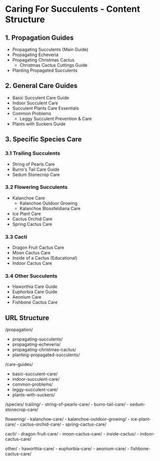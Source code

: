 # Caring For Succulents - Content Structure

## 1. Propagation Guides
- Propagating Succulents (Main Guide)
- Propagating Echeveria
- Propagating Christmas Cactus
  - Christmas Cactus Cuttings Guide
- Planting Propagated Succulents

## 2. General Care Guides
- Basic Succulent Care Guide
- Indoor Succulent Care
- Succulent Plants Care Essentials
- Common Problems
  - Leggy Succulent Prevention & Care
- Plants with Suckers Guide

## 3. Specific Species Care

### 3.1 Trailing Succulents
- String of Pearls Care
- Burro's Tail Care Guide
- Sedum Stonecrop Care

### 3.2 Flowering Succulents
- Kalanchoe Care
  - Kalanchoe Outdoor Growing
  - Kalanchoe Blossfeldiana Care
- Ice Plant Care
- Cactus Orchid Care
- Spring Cactus Care

### 3.3 Cacti
- Dragon Fruit Cactus Care
- Moon Cactus Care
- Inside of a Cactus (Educational)
- Indoor Cactus Care

### 3.4 Other Succulents
- Haworthia Care Guide
- Euphorbia Care Guide
- Aeonium Care
- Fishbone Cactus Care

## URL Structure
/propagation/
  - propagating-succulents/
  - propagating-echeveria/
  - propagating-christmas-cactus/
  - planting-propagated-succulents/

/care-guides/
  - basic-succulent-care/
  - indoor-succulent-care/
  - common-problems/
  - leggy-succulent-care/
  - plants-with-suckers/

/species/
  trailing/
    - string-of-pearls-care/
    - burro-tail-care/
    - sedum-stonecrop-care/
  
  flowering/
    - kalanchoe-care/
    - kalanchoe-outdoor-growing/
    - ice-plant-care/
    - cactus-orchid-care/
    - spring-cactus-care/
  
  cacti/
    - dragon-fruit-care/
    - moon-cactus-care/
    - inside-cactus/
    - indoor-cactus-care/
  
  other/
    - haworthia-care/
    - euphorbia-care/
    - aeonium-care/
    - fishbone-cactus-care/
